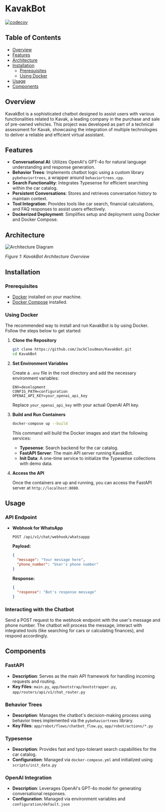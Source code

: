 # KavakBot

[![codecov](https://codecov.io/gh/JackCloudman/KavakBot/branch/main/graph/badge.svg?token=Q1XXDAKDFR)](https://codecov.io/gh/JackCloudman/KavakBot)

## Table of Contents

- [Overview](#overview)
- [Features](#features)
- [Architecture](#architecture)
- [Installation](#installation)
  - [Prerequisites](#prerequisites)
  - [Using Docker](#using-docker)
- [Usage](#usage)
- [Components](#components)

## Overview

KavakBot is a sophisticated chatbot designed to assist users with various functionalities related to Kavak, a leading company in the purchase and sale of pre-owned vehicles. This project was developed as part of a technical assessment for Kavak, showcasing the integration of multiple technologies to deliver a reliable and efficient virtual assistant.

## Features

- **Conversational AI**: Utilizes OpenAI's GPT-4o for natural language understanding and response generation.
- **Behavior Trees**: Implements chatbot logic using a custom library `pybehaviortrees`, a wrapper around `behaviortrees.cpp`.
- **Search Functionality**: Integrates Typesense for efficient searching within the car catalog.
- **Persistent Conversations**: Stores and retrieves conversation history to maintain context.
- **Tool Integration**: Provides tools like car search, financial calculations, and FAQ responses to assist users effectively.
- **Dockerized Deployment**: Simplifies setup and deployment using Docker and Docker Compose.

## Architecture

![Architecture Diagram](docs/architecture_diagram.png)

*Figure 1: KavakBot Architecture Overview*

## Installation

### Prerequisites

- [Docker](https://www.docker.com/get-started) installed on your machine.
- [Docker Compose](https://docs.docker.com/compose/install/) installed.

### Using Docker

The recommended way to install and run KavakBot is by using Docker. Follow the steps below to get started:

1. **Clone the Repository**

   ```bash
   git clone https://github.com/JackCloudman/KavakBot.git
   cd KavakBot
   ```

2. **Set Environment Variables**

   Create a `.env` file in the root directory and add the necessary environment variables:

   ```env
   ENV=development
   CONFIG_PATH=configuration
   OPENAI_API_KEY=your_openai_api_key
   ```

   Replace `your_openai_api_key` with your actual OpenAI API key.

3. **Build and Run Containers**

   ```bash
   docker-compose up --build
   ```

   This command will build the Docker images and start the following services:

   - **Typesense**: Search backend for the car catalog.
   - **FastAPI Server**: The main API server running KavakBot.
   - **Init Data**: A one-time service to initialize the Typesense collections with demo data.

4. **Access the API**

   Once the containers are up and running, you can access the FastAPI server at `http://localhost:8080`.

## Usage

### API Endpoint

- **Webhook for WhatsApp**

  ```
  POST /api/v1/chat/webhook/whatsappp
  ```

  **Payload:**

  ```json
  {
    "message": "Your message here",
    "phone_number": "User's phone number"
  }
  ```

  **Response:**

  ```json
  {
    "response": "Bot's response message"
  }
  ```

### Interacting with the Chatbot

Send a POST request to the webhook endpoint with the user's message and phone number. The chatbot will process the message, interact with integrated tools (like searching for cars or calculating finances), and respond accordingly.

## Components

### FastAPI

- **Description**: Serves as the main API framework for handling incoming requests and routing.
- **Key Files**: `main.py`, `app/bootstrap/bootstrapper.py`, `app/routers/api/v1/chat_router.py`

### Behavior Trees

- **Description**: Manages the chatbot's decision-making process using behavior trees implemented via the `pybehaviortrees` library.
- **Key Files**: `app/robot/flows/chatbot_flow.py`, `app/robot/actions/*.py`

### Typesense

- **Description**: Provides fast and typo-tolerant search capabilities for the car catalog.
- **Configuration**: Managed via `docker-compose.yml` and initialized using `scripts/init_data.py`

### OpenAI Integration

- **Description**: Leverages OpenAI's GPT-4o model for generating conversational responses.
- **Configuration**: Managed via environment variables and `configuration/default.json`
